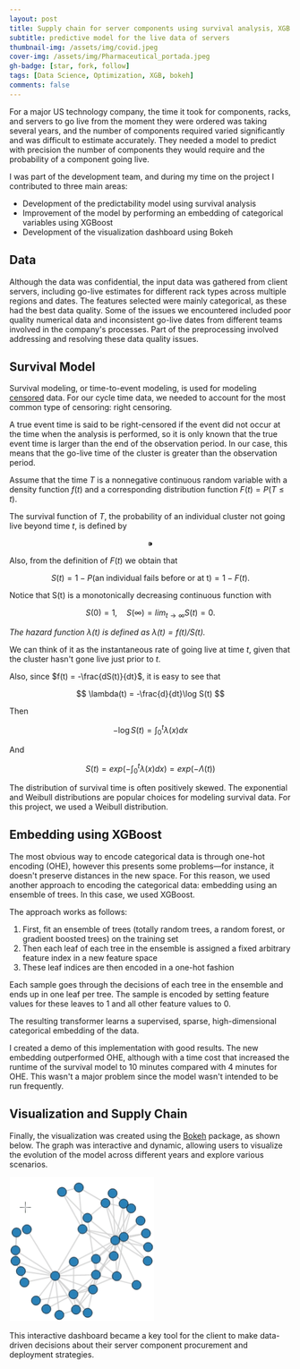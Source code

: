 ```yaml
---
layout: post
title: Supply chain for server components using survival analysis, XGB embedding
subtitle: predictive model for the live data of servers
thumbnail-img: /assets/img/covid.jpeg
cover-img: /assets/img/Pharmaceutical_portada.jpeg
gh-badge: [star, fork, follow]
tags: [Data Science, Optimization, XGB, bokeh]
comments: false
---
```


For a major US technology company, the time it took for components, racks, and servers to go live from the moment they were ordered was taking several years, and the number of components required varied significantly and was difficult to estimate accurately. They needed a model to predict with precision the number of components they would require and the probability of a component going live.

I was part of the development team, and during my time on the project I contributed to three main areas:
- Development of the predictability model using survival analysis
- Improvement of the model by performing an embedding of categorical variables using XGBoost
- Development of the visualization dashboard using Bokeh

## Data

Although the data was confidential, the input data was gathered from client servers, including go-live estimates for different rack types across multiple regions and dates. The features selected were mainly categorical, as these had the best data quality. Some of the issues we encountered included poor quality numerical data and inconsistent go-live dates from different teams involved in the company's processes. Part of the preprocessing involved addressing and resolving these data quality issues.

## Survival Model

Survival modeling, or time-to-event modeling, is used for modeling [censored](http://en.wikipedia.org/wiki/Censoring_(statistics)) data. For our cycle time data, we needed to account for the most common type of censoring: right censoring.

A true event time is said to be right-censored if the event did not occur at the time when the analysis is performed, so it is only known that the true event time is larger than the end of the observation period. In our case, this means that the go-live time of the cluster is greater than the observation period.

Assume that the time $T$ is a nonnegative continuous random variable with a density function $f(t)$ and a corresponding distribution function $F(t) = P(T ≤ t)$.

The survival function of $T$, the probability of an individual cluster not going live beyond time $t$, is defined by

$$
⁍
$$

Also, from the definition of $F(t)$ we obtain that 

$$
S(t) = 1 − P(\text{an individual fails before or at t}) = 1 − F(t).
$$

Notice that S(t) is a monotonically decreasing continuous function with

$$
S(0) = 1 ,\quad S(\infty) = lim_{t→∞} S(t) = 0.
$$

*The hazard function $\lambda(t)$ is defined as $\lambda(t) = f(t)/S(t)$.*

We can think of it as the instantaneous rate of going live at time $t$, given that the cluster hasn't gone live just prior to $t$.

Also, since $f(t) = -\frac{dS(t)}{dt}$, it is easy to see that 

$$
\lambda(t) = -\frac{d}{dt}\log S(t)
$$

Then 

$$
-\log S(t) = \int_0^t\lambda(x)dx 
$$

And 

$$
S(t) = exp\left(-\int_0^t\lambda(x)dx\right) = exp\left(-\Lambda(t)\right) 
$$

The distribution of survival time is often positively skewed. The exponential and Weibull distributions are popular choices for modeling survival data. For this project, we used a Weibull distribution.

## Embedding using XGBoost

The most obvious way to encode categorical data is through one-hot encoding (OHE), however this presents some problems—for instance, it doesn't preserve distances in the new space. For this reason, we used another approach to encoding the categorical data: embedding using an ensemble of trees. In this case, we used XGBoost.

The approach works as follows:

1. First, fit an ensemble of trees (totally random trees, a random forest, or gradient boosted trees) on the training set
2. Then each leaf of each tree in the ensemble is assigned a fixed arbitrary feature index in a new feature space
3. These leaf indices are then encoded in a one-hot fashion

Each sample goes through the decisions of each tree in the ensemble and ends up in one leaf per tree. The sample is encoded by setting feature values for these leaves to 1 and all other feature values to 0.

The resulting transformer learns a supervised, sparse, high-dimensional categorical embedding of the data.

I created a demo of this implementation with good results. The new embedding outperformed OHE, although with a time cost that increased the runtime of the survival model to 10 minutes compared with 4 minutes for OHE. This wasn't a major problem since the model wasn't intended to be run frequently.

## Visualization and Supply Chain

Finally, the visualization was created using the [Bokeh](https://docs.bokeh.org/en/latest/) package, as shown below. The graph was interactive and dynamic, allowing users to visualize the evolution of the model across different years and explore various scenarios.

![Figure 1](/assets/Figuras/bokeh_graph.gif)

This interactive dashboard became a key tool for the client to make data-driven decisions about their server component procurement and deployment strategies.

